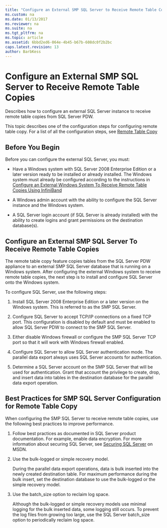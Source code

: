 ```yaml
---
title: "Configure an External SMP SQL Server to Receive Remote Table Copies (SQL Server PDW)"
ms.custom: na
ms.date: 01/13/2017
ms.reviewer: na
ms.suite: na
ms.tgt_pltfrm: na
ms.topic: article
ms.assetid: 6bbd2ed6-064e-4b45-b67b-608dc0f2b2bc
caps.latest.revision: 13
author: BarbKess
---
```

# Configure an External SMP SQL Server to Receive Remote Table Copies
Describes how to configure an external SQL Server instance to receive remote table copies from SQL Server PDW.  
  
This topic describes one of the configuration steps for configuring remote table copy. For a list of all the configuration steps, see [Remote Table Copy](remote-table-copy.md)  
  
## Before You Begin  
Before you can configure the external SQL Server, you must:  
  
-   Have a Windows system with SQL Server 2008 Enterprise Edition or a later version ready to be installed or already installed. The Windows system must already be configured according to the instructions in [Configure an External Windows System To Receive Remote Table Copies Using InfiniBand](configure-an-external-windows-system-to-receive-remote-table-copies-using-infiniband.md)  
  
-   A Windows admin account with the ability to configure the SQL Server instance and the Windows system.  
  
-   A SQL Server login account (if SQL Server is already installed) with the ability to create logins and grant permissions on the destination database(s).  
  
## <a name="HowToSQLServer"></a>Configure an External SMP SQL Server To Receive Remote Table Copies  
The remote table copy feature copies tables from the SQL Server PDW appliance to an external SMP SQL Server database that is running on a Windows system. After configuring the external Windows system to receive remote table copies, the next step is to install and configure SQL Server onto the Windows system.  
  
To configure SQL Server, use the following steps:  
  
1.  Install SQL Server 2008 Enterprise Edition or a later version on the Windows system. This is referred to as the SMP SQL Server.  
  
2.  Configure SQL Server to accept TCP/IP connections on a fixed TCP port. This configuration is disabled by default and must be enabled to allow SQL Server PDW to connect to the SMP SQL Server.  
  
3.  Either disable Windows firewall or configure the SMP SQL Server TCP port so that it will work with Windows firewall enabled.  
  
4.  Configure SQL Server to allow SQL Server authentication mode. The parallel data export always uses SQL Server accounts for authentication.  
  
5.  Determine a SQL Server account on the SMP SQL Server that will be used for authentication. Grant that account the privilege to create, drop, and insert data into tables in the destination database for the parallel data export operation.  
  
## <a name="BPSQLConfig"></a>Best Practices for SMP SQL Server Configuration for Remote Table Copy  
When configuring the SMP SQL Server to receive remote table copies, use the following best practices to improve performance.  
  
1.  Follow best practices as documented in SQL Server product documentation. For example, enable data encryption. For more information about securing SQL Server, see [Securing SQL Server](https://msdn.microsoft.com/library/bb283235.aspx) on MSDN.  
  
2.  Use the bulk-logged or simple recovery model.  
  
    During the parallel data export operations, data is bulk inserted into the newly created destination table. For maximum performance during the bulk insert, set the destination database to use the bulk-logged or the simple recovery model.  
  
3.  Use the batch_size option to reclaim log space.  
  
    Although the bulk-logged or simple recovery models use minimal logging for the bulk inserted data, some logging still occurs. To prevent the log files from growing too large, use the SQL Server batch_size option to periodically reclaim log space.  
  
<!-- MISSING LINKS 
## See Also  
[Common Metadata Query Examples &#40;SQL Server PDW&#41;](../sqlpdw/common-metadata-query-examples-sql-server-pdw.md)  
-->
  
